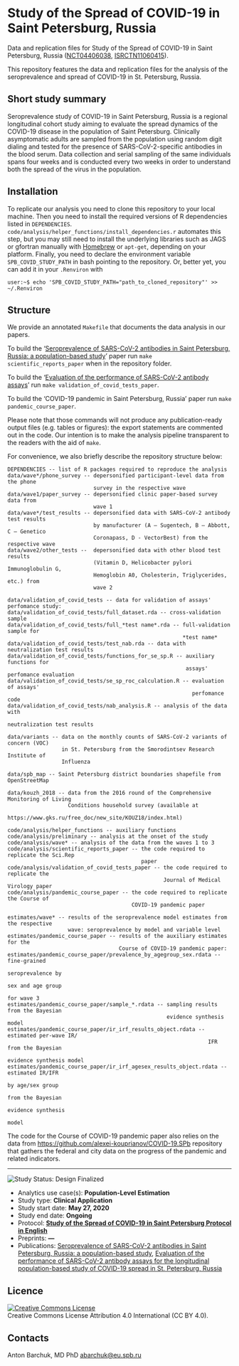 # Study of the Spread of COVID-19 in Saint Petersburg, Russia

Data and replication files for Study of the Spread of COVID-19 in Saint Petersburg, Russia ([NCT04406038](https://clinicaltrials.gov/ct2/show/NCT04406038), [ISRCTN11060415](https://www.isrctn.com/ISRCTN11060415)).

This repository features the data and replication files for the analysis of the seroprevalence and spread of COVID-19 in St. Petersburg, Russia.

## Short study summary

Seroprevalence study of COVID-19 in Saint Petersburg, Russia is a regional longitudinal cohort study aiming to evaluate the spread dynamics of the COVID-19 disease in the population of Saint Petersburg. Clinically asymptomatic adults are sampled from the population using random digit dialing and tested for the presence of SARS-CoV-2-specific antibodies in the blood serum. Data collection and serial sampling of the same individuals spans four weeks and is conducted every two weeks in order to understand both the spread of the virus in the population.

## Installation

To replicate our analysis you need to clone this repository to your local machine. Then you need to install the required versions of R dependencies listed in `DEPENDENCIES`. `code/analysis/helper_functions/install_dependencies.r` automates this step, but you may still need to install the underlying libraries such as JAGS or gfortran manually with [Homebrew](https://brew.sh) or `apt-get`, depending on your platform. Finally, you need to declare the environment variable `SPB_COVID_STUDY_PATH` in bash pointing to the repository. Or, better yet, you can add it in your `.Renviron` with
```console
user:~$ echo 'SPB_COVID_STUDY_PATH="path_to_cloned_repository"' >> ~/.Renviron
```

## Structure

We provide an annotated `Makefile` that documents the data analysis in our papers.

To build the ‘[Seroprevalence of SARS-CoV-2 antibodies in Saint Petersburg, Russia: a population-based study](https://doi.org/10.1038/s41598-021-92206-y)’ paper run `make scientific_reports_paper` when in the repository folder.

To build the ‘[Evaluation of the performance of SARS-CoV-2 antibody assays](https://doi.org/10.1002/jmv.27126)’ run `make validation_of_covid_tests_paper`.

To build the ‘COVID-19 pandemic in Saint Petersburg, Russia’ paper run `make pandemic_course_paper`.

Please note that those commands will not produce any publication-ready output files (e.g. tables or figures): the export statements are commented out in the code. Our intention is to make the analysis pipeline transparent to the readers with the aid of `make`.

For convenience, we also briefly describe the repository structure below:

```
DEPENDENCIES -- list of R packages required to reproduce the analysis
data/wave*/phone_survey -- depersonified participant-level data from the phone
                           survey in the respective wave
data/wave1/paper_survey -- depersonified clinic paper-based survey data from
                           wave 1
data/wave*/test_results -- depersonified data with SARS-CoV-2 antibody test results
                           by manufacturer (A — Sugentech, B — Abbott, C — Genetico
                           Coronapass, D - VectorBest) from the respective wave
data/wave2/other_tests --  depersonified data with other blood test results
                           (Vitamin D, Helicobacter pylori Immunoglobulin G,
                           Hemoglobin A0, Cholesterin, Triglycerides, etc.) from
                           wave 2

data/validation_of_covid_tests -- data for validation of assays' perfomance study:
data/validation_of_covid_tests/full_dataset.rda -- cross-validation sample
data/validation_of_covid_tests/full_*test name*.rda -- full-validation sample for
                                                       *test name*
data/validation_of_covid_tests/test_nab.rda -- data with neutralization test results
data/validation_of_covid_tests/functions_for_se_sp.R -- auxiliary functions for
                                                        assays' perfomance evaluation 
data/validation_of_covid_tests/se_sp_roc_calculation.R -- evaluation of assays'
                                                          perfomance code
data/validation_of_covid_tests/nab_analysis.R -- analysis of the data with
                                                          neutralization test results

data/variants -- data on the monthly counts of SARS-CoV-2 variants of concern (VOC)
                 in St. Petersburg from the Smorodintsev Research Institute of
                 Influenza

data/spb_map -- Saint Petersburg district boundaries shapefile from OpenStreetMap

data/kouzh_2018 -- data from the 2016 round of the Comprehensive Monitoring of Living
                   Conditions household survey (available at
                   https://www.gks.ru/free_doc/new_site/KOUZ18/index.html)

code/analysis/helper_functions -- auxiliary functions
code/analysis/preliminary -- analysis at the onset of the study
code/analysis/wave* -- analysis of the data from the waves 1 to 3
code/analysis/scientific_reports_paper -- the code required to replicate the Sci.Rep
                                          paper
code/analysis/validation_of_covid_tests_paper -- the code required to replicate the
                                                 Journal of Medical Virology paper
code/analysis/pandemic_course_paper -- the code required to replicate the Course of
                                       COVID-19 pandemic paper

estimates/wave* -- results of the seroprevalence model estimates from the respective
                   wave: seroprevalence by model and variable level
estimates/pandemic_course_paper -- results of the auxiliary estimates for the
                                   Course of COVID-19 pandemic paper:
estimates/pandemic_course_paper/prevalence_by_agegroup_sex.rdata -- fine-grained
                                                                    seroprevalence by
                                                                    sex and age group
                                                                    for wave 3
estimates/pandemic_course_paper/sample_*.rdata -- sampling results from the Bayesian
                                                  evidence synthesis model
estimates/pandemic_course_paper/ir_irf_results_object.rdata -- estimated per-wave IR/
                                                               IFR from the Bayesian
                                                               evidence synthesis model
estimates/pandemic_course_paper/ir_irf_agesex_results_object.rdata -- estimated IR/IFR
                                                                      by age/sex group 
                                                                      from the Bayesian
                                                                      evidence synthesis
                                                                      model
```

The code for the Course of COVID-19 pandemic paper also relies on the data from https://github.com/alexei-kouprianov/COVID-19.SPb repository that gathers the federal and city data on the progress of the pandemic and related indicators.

---

<img src="https://img.shields.io/badge/Study%20Status-Design%20Finalized-brightgreen.svg" alt="Study Status: Design Finalized">

- Analytics use case(s): **Population-Level Estimation**
- Study type: **Clinical Application**
- Study start date: **May 27, 2020**
- Study end date: **Ongoing**
- Protocol: **[Study of the Spread of COVID-19 in Saint Petersburg Protocol in English](https://eusp.org/sites/default/files/inline-files/EU_SG-Russian-Covid-Serosurvey-Protocol-CDRU-001_en.pdf)**
- Preprints: **—**
- Publications: [Seroprevalence of SARS-CoV-2 antibodies in Saint Petersburg, Russia: a population-based study](https://doi.org/10.1038/s41598-021-92206-y), [Evaluation of the performance of SARS-CoV-2 antibody assays for the longitudinal population-based study of COVID-19 spread in St. Petersburg, Russia](https://doi.org/10.1002/jmv.27126)

## Licence
<a rel="license" href="http://creativecommons.org/licenses/by/4.0/"><img alt="Creative Commons License" style="border-width:0" src="https://i.creativecommons.org/l/by/4.0/88x31.png" /></a><br />
Creative Commons License Attribution 4.0 International (CC BY 4.0).

## Contacts
Anton Barchuk, MD PhD
abarchuk@eu.spb.ru
